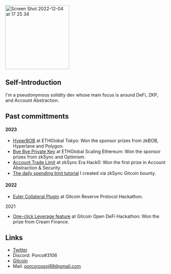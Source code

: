 <img width="200" alt="Screen Shot 2022-12-04 at 17 25 34" src="https://user-images.githubusercontent.com/88586592/233834908-dea251cc-72a9-4cb4-a984-3eb03d160629.png">

## Self-Introduction
I'm a pseudonymous solidity dev whose main focus is around DeFi, ZKP, and Account Abstraction. 

## Past committments

#### 2023
- [HyperBOB](https://ethglobal.com/showcase/hyperbob-fz6rz) at ETHGlobal Tokyo: Won the sponsor prizes from zkBOB, Hyperlane and Polygon.  
- [Bye Bye Private Key](https://ethglobal.com/showcase/bye-bye-private-key-wm3aa) at ETHGlobal Scaling Ethereum: Won the sponsor prizes from zkSync and Optimism.  
- [Account Trade Limit](https://app.buidlbox.io/projects/nongaswap) at zkSync Era Hack0: Won the first prize in Account Abstraction & Security. 
- [The daily spending limit tutorial](https://era.zksync.io/docs/dev/tutorials/aa-daily-spend-limit.html) I created via zkSync Gitcoin bounty.   

#### 2022
- [Euler Collateral Plugin](https://bounties.gitcoin.co/hackathon/reserve-launch/projects/17467/euler-collateral-plugin) at Gitcoin Reserve Protocol Hackathon.  

2021
- [One-click Leverage feature](https://bounties.gitcoin.co/hackathon/open-defi-2/projects/9449/one-click-leverage-feature) at Gitcoin Open DeFi Hackathon: Won the prize from Cream Finance. 

## Links
- [Twitter](https://twitter.com/porco_rosso_j)  
- Discord: Porco#3106  
- [Gitcoin](https://bounties.gitcoin.co/porco-rosso-j)  
- Mail: porcorossoj89@gmail.com
